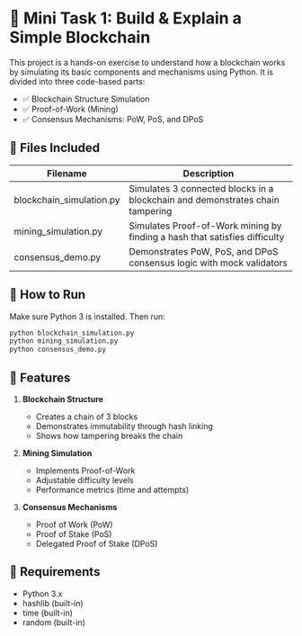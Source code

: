 # 🧱 Mini Task 1: Build & Explain a Simple Blockchain

This project is a hands-on exercise to understand how a blockchain works by simulating its basic components and mechanisms using Python. It is divided into three code-based parts:

* ✅ Blockchain Structure Simulation
* ✅ Proof-of-Work (Mining)
* ✅ Consensus Mechanisms: PoW, PoS, and DPoS

## 📁 Files Included

| Filename | Description |
|----------|-------------|
| blockchain_simulation.py | Simulates 3 connected blocks in a blockchain and demonstrates chain tampering |
| mining_simulation.py | Simulates Proof-of-Work mining by finding a hash that satisfies difficulty |
| consensus_demo.py | Demonstrates PoW, PoS, and DPoS consensus logic with mock validators |

## 🧪 How to Run

Make sure Python 3 is installed. Then run:

```bash
python blockchain_simulation.py
python mining_simulation.py
python consensus_demo.py
```

## 🔹 Features

1. **Blockchain Structure**
   - Creates a chain of 3 blocks
   - Demonstrates immutability through hash linking
   - Shows how tampering breaks the chain

2. **Mining Simulation**
   - Implements Proof-of-Work
   - Adjustable difficulty levels
   - Performance metrics (time and attempts)

3. **Consensus Mechanisms**
   - Proof of Work (PoW)
   - Proof of Stake (PoS)
   - Delegated Proof of Stake (DPoS)

## 📝 Requirements

- Python 3.x
- hashlib (built-in)
- time (built-in)
- random (built-in) 